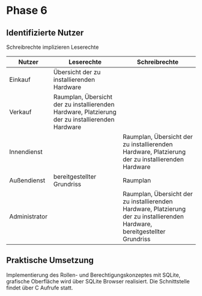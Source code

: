 # Phase 6

## Identifizierte Nutzer

Schreibrechte implizieren Leserechte

| Nutzer | Leserechte | Schreibrechte |
|--------|------------|---------------|
| Einkauf | Übersicht der zu installierenden Hardware |  |
| Verkauf | Raumplan, Übersicht der zu installierenden Hardware, Platzierung der zu installierenden Hardware |  |
| Innendienst |  | Raumplan, Übersicht der zu installierenden Hardware, Platzierung der zu installierenden Hardware | 
| Außendienst | bereitgestellter Grundriss | Raumplan |
| Administrator |  | Raumplan, Übersicht der zu installierenden Hardware, Platzierung der zu installierenden Hardware, bereitgestellter Grundriss |

## Praktische Umsetzung

Implementierung des Rollen- und Berechtigungskonzeptes mit SQLite, grafische Oberfläche wird über SQLite Browser realisiert.
Die Schnittstelle findet über C Aufrufe statt.

